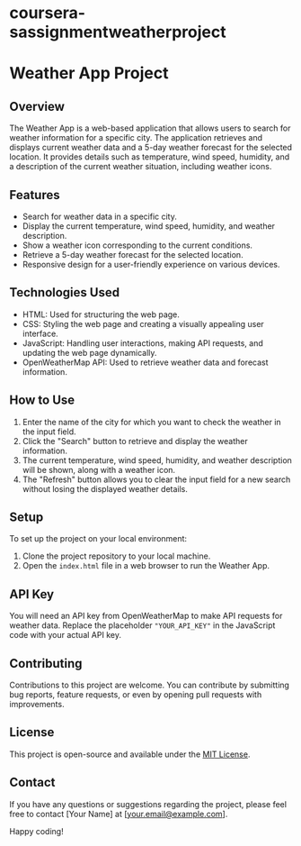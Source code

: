 # coursera-sassignmentweatherproject
# Weather App Project

## Overview

The Weather App is a web-based application that allows users to search for weather information for a specific city. The application retrieves and displays current weather data and a 5-day weather forecast for the selected location. It provides details such as temperature, wind speed, humidity, and a description of the current weather situation, including weather icons.

## Features

- Search for weather data in a specific city.
- Display the current temperature, wind speed, humidity, and weather description.
- Show a weather icon corresponding to the current conditions.
- Retrieve a 5-day weather forecast for the selected location.
- Responsive design for a user-friendly experience on various devices.

## Technologies Used

- HTML: Used for structuring the web page.
- CSS: Styling the web page and creating a visually appealing user interface.
- JavaScript: Handling user interactions, making API requests, and updating the web page dynamically.
- OpenWeatherMap API: Used to retrieve weather data and forecast information.

## How to Use

1. Enter the name of the city for which you want to check the weather in the input field.
2. Click the "Search" button to retrieve and display the weather information.
3. The current temperature, wind speed, humidity, and weather description will be shown, along with a weather icon.
4. The "Refresh" button allows you to clear the input field for a new search without losing the displayed weather details.

## Setup

To set up the project on your local environment:

1. Clone the project repository to your local machine.
2. Open the `index.html` file in a web browser to run the Weather App.

## API Key

You will need an API key from OpenWeatherMap to make API requests for weather data. Replace the placeholder `"YOUR_API_KEY"` in the JavaScript code with your actual API key.

## Contributing

Contributions to this project are welcome. You can contribute by submitting bug reports, feature requests, or even by opening pull requests with improvements.

## License

This project is open-source and available under the [MIT License](LICENSE).

## Contact

If you have any questions or suggestions regarding the project, please feel free to contact [Your Name] at [your.email@example.com].

Happy coding!
